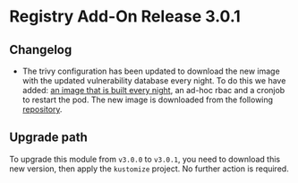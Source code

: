 # Registry Add-On Release 3.0.1

## Changelog
- The trivy configuration has been updated to download the new image with the updated vulnerability database every night. To do this we have added: [an image that is built every night](https://github.com/sighupio/trivy-adapter-photon-offline), an ad-hoc rbac and a cronjob to restart the pod. The new image is downloaded from the following [repository](https://quay.io/repository/sighup/trivy-adapter-photon-offline?tab=tags).

## Upgrade path

To upgrade this module from `v3.0.0` to `v3.0.1`, you need to download this new version, then apply the `kustomize` project. No further action is required.
